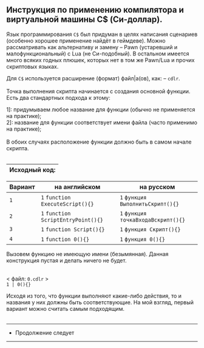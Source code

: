 Инструкция по применению компилятора и виртуальной машины C$ (Си-доллар).
-
Язык программирования ```С$``` был придуман в целях написания сценариев (особенно хорошее применение найдёт в геймдеве).
Можно рассматривать как альтернативу и замену – Pawn (устаревший и малофункциональный) с Lua (не Си-подобный).
В остальном имеется много всяких годных плюшек, которых нет в том же Pawn/Lua и прочих скриптовых языках.

Для ```C$``` используется расширение (формат) файл|а(ов), как: – `cdlr`.<br><br>
Точка выполнения скрипта начинается с создания основной функции. Есть два стандартных подхода к этому: <br>

1]: придумываем любое название для функции (обычно не применяется на практике);<br>
2]: название для функции соответствует имени файла (часто применимо на практике);<br>
<br>
В обоих случаях расположение функции должно быть в самом начале скрипта. <br><br>

| Исходный код: |
|---------------|

| Вариант | на английском  |   на русском    |
|---------|----------------|-----------------|
| ```1``` | ```1``` ```function ExecuteScript(){}```       | ```1``` ```функция ВыполнитьСкрипт(){}```     |
| ```2``` | ```1``` ```function ScriptEntryPoint(){}```    | ```1``` ```функция точкаВходаВскрипт(){}```   |
| ```3``` | ```1``` ```function Script(){}```              | ```1``` ```функция Скрипт(){}```              |
| ```4``` | ```1``` ```function 0(){}```                   | ```1``` ```функция 0(){}```                    |

Вызовем функцию не имеющую имени (безымянная). Данная конструкция пустая и делать ничего не будет.<br>
<br>

< файл: ```0.cdlr``` ><br>
``` 1 | 0(){} ```

Исходя из того, что функции выполняют какие-либо действия, то и названия у них должны быть соответствующие. На мой взгляд, первый вариант можно считать самым подходящим.
<br>
<br>

---------------------
* Продолжение следует
---------------------

